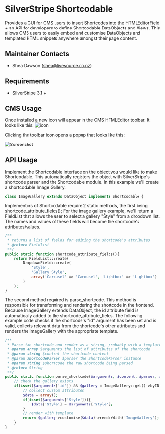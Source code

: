 # SilverStripe Shortcodable
Provides a GUI for CMS users to insert Shortcodes into the HTMLEditorField + an API for developers to define Shortcodable DataObjects and Views. This allows CMS users to easily embed and customise DataObjects and templated HTML snippets anywhere amongst their page content. 

## Maintainer Contacts
*  Shea Dawson (<shea@livesource.co.nz>)

## Requirements
* SilverStripe 3.1 +

## CMS Usage

Once installed a new icon will appear in the CMS HTMLEditor toolbar. It looks like this: ![icon](https://raw.github.com/sheadawson/silverstripe-shortcodable/master/images/shortcodable.png)

Clicking the toolbar icon opens a popup that looks like this:

![Screenshot](https://raw.github.com/sheadawson/silverstripe-shortcodable/master/images/screenshot.png)

## API Usage

Implement the Shortcodable interface on the object you would like to make Shortcodable. This automatically registers the object with SilverStripe's shortcode parser and the Shortcodable module. In this example we'll create a shortcodable Image Gallery.

```php
class ImageGallery extends DataObject implements Shortcodable {
```

Implementors of Shortcodable require 2 static methods, the first being shortcode_attribute_fields(); For the image gallery example, we'll return a FieldList that allows the user to select a gallery "Style" from a dropdown list. The names and values of these fields will become the shortcode's attributes/values.

```php
/**
 * returns a list of fields for editing the shortcode's attributes
 * @return Fieldlist
 **/
public static function shortcode_attribute_fields(){
	return FieldList::create(
		DropdownField::create(
			'Style', 
			'Gallery Style', 
			array('Carousel' => 'Carousel', 'Lightbox' => 'Lightbox')
		)
	);
}
```

The second method required is parse_shortcode. This method is responsible for transforming and rendering the shortcode in the frontend. Because ImageGallery extends DataObject, the id attribute field is automatically added to the shortcode_attribute_fields. The following example code checks if the shortcode's "id" argument has been set and is valid, collects relevant data from the shortcode's other attributes and renders the ImageGallery with the appropriate template. 

```php
/**
 * Parse the shortcode and render as a string, probably with a template
 * @param array $arguments the list of attributes of the shortcode
 * @param string $content the shortcode content
 * @param ShortcodeParser $parser the ShortcodeParser instance
 * @param string $shortcode the raw shortcode being parsed
 * @return String
 **/
public static function parse_shortcode($arguments, $content, $parser, $shortcode){
	// check the gallery exists
	if(isset($arguments['id']) && $gallery = ImageGallery::get()->byID($arguments['id'])){
		// collect custom attributes
		$data = array();
		if(isset($arguments['Style'])){
			$data['Style'] = $arguments['Style'];
		}
		// render with template
		return $gallery->customise($data)->renderWith('ImageGallery');
	}
}
```


